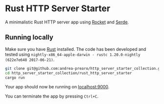 # Rust HTTP Server Starter

A minimalistic Rust HTTP server app using [Rocket](https://github.com/SergioBenitez/Rocket) and [Serde](https://serde.rs).

## Running locally

Make sure you have [Rust](https://www.rust-lang.org) installed.
The code has been developed and tested using `nightly-x86_64-apple-darwin - rustc 1.20.0-nightly (622e7e648 2017-06-21)`.

```sh
git clone git@github.com:andrea-prearo/http_server_starter_collection.git
cd http_server_starter_collection/rust_http_server_starter
cargo run
```

Your app should now be running on [localhost:9000](http://localhost:9000).

You can terminate the app by pressing `Ctrl+C`.
